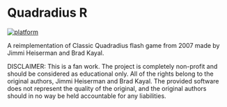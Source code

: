 # Quadradius R
[![platform](https://img.shields.io/badge/godot-3.4.2-blue)]()

A reimplementation of Classic Quadradius flash game from 2007 made by Jimmi Heiserman and Brad Kayal.

DISCLAIMER: This is a fan work. The project is completely non-profit and should be considered as educational only. All of the rights belong to the original authors, Jimmi Heiserman and Brad Kayal. The provided software does not represent the quality of the original, and the original authors should in no way be held accountable for any liabilities.
